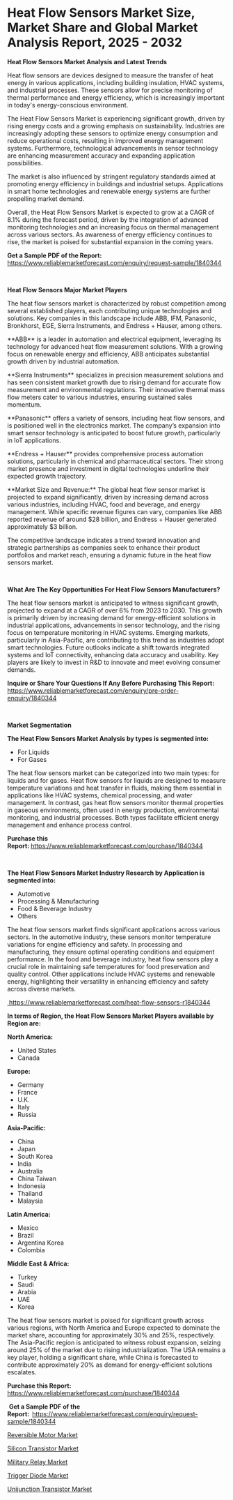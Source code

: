 <p><h1>Heat Flow Sensors Market Size, Market Share and Global Market Analysis Report, 2025 - 2032</h1></p><p><strong>Heat Flow Sensors Market Analysis and Latest Trends</strong></p>
<p><p>Heat flow sensors are devices designed to measure the transfer of heat energy in various applications, including building insulation, HVAC systems, and industrial processes. These sensors allow for precise monitoring of thermal performance and energy efficiency, which is increasingly important in today's energy-conscious environment. </p><p>The Heat Flow Sensors Market is experiencing significant growth, driven by rising energy costs and a growing emphasis on sustainability. Industries are increasingly adopting these sensors to optimize energy consumption and reduce operational costs, resulting in improved energy management systems. Furthermore, technological advancements in sensor technology are enhancing measurement accuracy and expanding application possibilities.</p><p>The market is also influenced by stringent regulatory standards aimed at promoting energy efficiency in buildings and industrial setups. Applications in smart home technologies and renewable energy systems are further propelling market demand. </p><p>Overall, the Heat Flow Sensors Market is expected to grow at a CAGR of 8.1% during the forecast period, driven by the integration of advanced monitoring technologies and an increasing focus on thermal management across various sectors. As awareness of energy efficiency continues to rise, the market is poised for substantial expansion in the coming years.</p></p>
<p><strong>Get a Sample PDF of the Report:&nbsp;</strong> <a href="https://www.reliablemarketforecast.com/enquiry/request-sample/1840344?utm_campaign=2130&utm_medium=2&utm_source=Github&utm_content=ia&utm_term=06042025&utm_id=heat-flow-sensors">https://www.reliablemarketforecast.com/enquiry/request-sample/1840344</a></p>
<p>&nbsp;</p>
<p><strong>Heat Flow Sensors Major Market Players</strong></p>
<p><p>The heat flow sensors market is characterized by robust competition among several established players, each contributing unique technologies and solutions. Key companies in this landscape include ABB, IFM, Panasonic, Bronkhorst, EGE, Sierra Instruments, and Endress + Hauser, among others.</p><p>**ABB** is a leader in automation and electrical equipment, leveraging its technology for advanced heat flow measurement solutions. With a growing focus on renewable energy and efficiency, ABB anticipates substantial growth driven by industrial automation.</p><p>**Sierra Instruments** specializes in precision measurement solutions and has seen consistent market growth due to rising demand for accurate flow measurement and environmental regulations. Their innovative thermal mass flow meters cater to various industries, ensuring sustained sales momentum.</p><p>**Panasonic** offers a variety of sensors, including heat flow sensors, and is positioned well in the electronics market. The company’s expansion into smart sensor technology is anticipated to boost future growth, particularly in IoT applications.</p><p>**Endress + Hauser** provides comprehensive process automation solutions, particularly in chemical and pharmaceutical sectors. Their strong market presence and investment in digital technologies underline their expected growth trajectory.</p><p>**Market Size and Revenue:** The global heat flow sensor market is projected to expand significantly, driven by increasing demand across various industries, including HVAC, food and beverage, and energy management. While specific revenue figures can vary, companies like ABB reported revenue of around $28 billion, and Endress + Hauser generated approximately $3 billion.</p><p>The competitive landscape indicates a trend toward innovation and strategic partnerships as companies seek to enhance their product portfolios and market reach, ensuring a dynamic future in the heat flow sensors market.</p></p>
<p>&nbsp;</p>
<p><strong>What Are The Key Opportunities For Heat Flow Sensors Manufacturers?</strong></p>
<p><p>The heat flow sensors market is anticipated to witness significant growth, projected to expand at a CAGR of over 6% from 2023 to 2030. This growth is primarily driven by increasing demand for energy-efficient solutions in industrial applications, advancements in sensor technology, and the rising focus on temperature monitoring in HVAC systems. Emerging markets, particularly in Asia-Pacific, are contributing to this trend as industries adopt smart technologies. Future outlooks indicate a shift towards integrated systems and IoT connectivity, enhancing data accuracy and usability. Key players are likely to invest in R&D to innovate and meet evolving consumer demands.</p></p>
<p><strong>Inquire or Share Your Questions If Any Before Purchasing This Report:</strong> <a href="https://www.reliablemarketforecast.com/enquiry/pre-order-enquiry/1840344?utm_campaign=2130&utm_medium=2&utm_source=Github&utm_content=ia&utm_term=06042025&utm_id=heat-flow-sensors">https://www.reliablemarketforecast.com/enquiry/pre-order-enquiry/1840344</a></p>
<p>&nbsp;</p>
<p><strong>Market Segmentation</strong></p>
<p><strong>The Heat Flow Sensors Market Analysis by types is segmented into:</strong></p>
<p><ul><li>For Liquids</li><li>For Gases</li></ul></p>
<p><p>The heat flow sensors market can be categorized into two main types: for liquids and for gases. Heat flow sensors for liquids are designed to measure temperature variations and heat transfer in fluids, making them essential in applications like HVAC systems, chemical processing, and water management. In contrast, gas heat flow sensors monitor thermal properties in gaseous environments, often used in energy production, environmental monitoring, and industrial processes. Both types facilitate efficient energy management and enhance process control.</p></p>
<p><strong>Purchase this Report:&nbsp;</strong><a href="https://www.reliablemarketforecast.com/purchase/1840344?utm_campaign=2130&utm_medium=2&utm_source=Github&utm_content=ia&utm_term=06042025&utm_id=heat-flow-sensors">https://www.reliablemarketforecast.com/purchase/1840344</a></p>
<p>&nbsp;</p>
<p><strong>The Heat Flow Sensors Market Industry Research by Application is segmented into:</strong></p>
<p><ul><li>Automotive</li><li>Processing & Manufacturing</li><li>Food & Beverage Industry</li><li>Others</li></ul></p>
<p><p>The heat flow sensors market finds significant applications across various sectors. In the automotive industry, these sensors monitor temperature variations for engine efficiency and safety. In processing and manufacturing, they ensure optimal operating conditions and equipment performance. In the food and beverage industry, heat flow sensors play a crucial role in maintaining safe temperatures for food preservation and quality control. Other applications include HVAC systems and renewable energy, highlighting their versatility in enhancing efficiency and safety across diverse markets.</p></p>
<p><a href="https://www.reliablemarketforecast.com/heat-flow-sensors-r1840344?utm_campaign=2130&utm_medium=2&utm_source=Github&utm_content=ia&utm_term=06042025&utm_id=heat-flow-sensors">&nbsp;https://www.reliablemarketforecast.com/heat-flow-sensors-r1840344</a></p>
<p><strong>In terms of Region, the Heat Flow Sensors Market Players available by Region are:</strong></p>
<p>
    <p> <strong> North America: </strong>
        <ul>
            <li>United States</li>
            <li>Canada</li>
        </ul>
        </p> 
    <p> <strong> Europe: </strong>
        <ul>
            <li>Germany</li>
            <li>France</li>
            <li>U.K.</li>
            <li>Italy</li>
            <li>Russia</li>
        </ul>
        </p> 
    <p> <strong> Asia-Pacific: </strong>
        <ul>
            <li>China</li>
            <li>Japan</li>
            <li>South Korea</li>
            <li>India</li>
            <li>Australia</li>
            <li>China Taiwan</li>
            <li>Indonesia</li>
            <li>Thailand</li>
            <li>Malaysia</li>
        </ul>
        </p> 
    <p> <strong> Latin America: </strong>
        <ul>
            <li>Mexico</li>
            <li>Brazil</li>
            <li>Argentina Korea</li>
            <li>Colombia</li>
        </ul>
        </p> 
    <p> <strong> Middle East & Africa: </strong>
        <ul>
            <li>Turkey</li>
            <li>Saudi</li>
            <li>Arabia</li>
            <li>UAE</li>
            <li>Korea</li>
        </ul>
    </p>
    </p>
<p><p>The heat flow sensors market is poised for significant growth across various regions, with North America and Europe expected to dominate the market share, accounting for approximately 30% and 25%, respectively. The Asia-Pacific region is anticipated to witness robust expansion, seizing around 25% of the market due to rising industrialization. The USA remains a key player, holding a significant share, while China is forecasted to contribute approximately 20% as demand for energy-efficient solutions escalates.</p></p>
<p><strong>Purchase this Report: </strong><a href="https://www.reliablemarketforecast.com/purchase/1840344?utm_campaign=2130&utm_medium=2&utm_source=Github&utm_content=ia&utm_term=06042025&utm_id=heat-flow-sensors">https://www.reliablemarketforecast.com/purchase/1840344</a></p>
<p>&nbsp;<strong>Get a Sample PDF of the Report:&nbsp;&nbsp;</strong><a href="https://www.reliablemarketforecast.com/enquiry/request-sample/1840344?utm_campaign=2130&utm_medium=2&utm_source=Github&utm_content=ia&utm_term=06042025&utm_id=heat-flow-sensors">https://www.reliablemarketforecast.com/enquiry/request-sample/1840344</a></p>
<p><strong></strong></p>
<p><p><a href="https://github.com/busamoleankk/Market-Research-Report-List-1/blob/main/reversible-motor-market.md?utm_campaign=2130&utm_medium=2&utm_source=Github&utm_content=ia&utm_term=06042025&utm_id=heat-flow-sensors">Reversible Motor Market</a></p><p><a href="https://github.com/yodhafirorae/Market-Research-Report-List-1/blob/main/silicon-transistor-market.md?utm_campaign=2130&utm_medium=2&utm_source=Github&utm_content=ia&utm_term=06042025&utm_id=heat-flow-sensors">Silicon Transistor Market</a></p><p><a href="https://github.com/awwqamet/Market-Research-Report-List-1/blob/main/military-relay-market.md?utm_campaign=2130&utm_medium=2&utm_source=Github&utm_content=ia&utm_term=06042025&utm_id=heat-flow-sensors">Military Relay Market</a></p><p><a href="https://github.com/chillwervenu/Market-Research-Report-List-1/blob/main/trigger-diode-market.md?utm_campaign=2130&utm_medium=2&utm_source=Github&utm_content=ia&utm_term=06042025&utm_id=heat-flow-sensors">Trigger Diode Market</a></p><p><a href="https://github.com/marcayaminig/Market-Research-Report-List-1/blob/main/unijunction-transistor-market.md?utm_campaign=2130&utm_medium=2&utm_source=Github&utm_content=ia&utm_term=06042025&utm_id=heat-flow-sensors">Unijunction Transistor Market</a></p></p>
